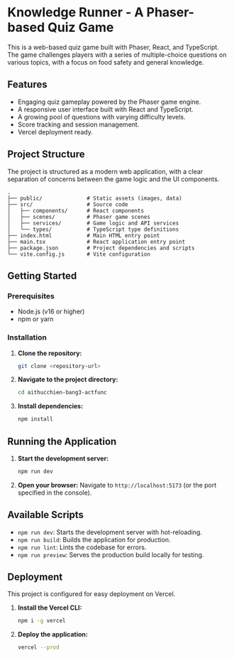 # Knowledge Runner - A Phaser-based Quiz Game

This is a web-based quiz game built with Phaser, React, and TypeScript. The game challenges players with a series of multiple-choice questions on various topics, with a focus on food safety and general knowledge.

## Features

-   Engaging quiz gameplay powered by the Phaser game engine.
-   A responsive user interface built with React and TypeScript.
-   A growing pool of questions with varying difficulty levels.
-   Score tracking and session management.
-   Vercel deployment ready.

## Project Structure

The project is structured as a modern web application, with a clear separation of concerns between the game logic and the UI components.

```
.
├── public/              # Static assets (images, data)
├── src/                 # Source code
│   ├── components/      # React components
│   ├── scenes/          # Phaser game scenes
│   ├── services/        # Game logic and API services
│   └── types/           # TypeScript type definitions
├── index.html           # Main HTML entry point
├── main.tsx             # React application entry point
├── package.json         # Project dependencies and scripts
└── vite.config.js       # Vite configuration
```

## Getting Started

### Prerequisites

-   Node.js (v16 or higher)
-   npm or yarn

### Installation

1.  **Clone the repository:**
    ```bash
    git clone <repository-url>
    ```
2.  **Navigate to the project directory:**
    ```bash
    cd aithucchien-bang3-actfunc
    ```
3.  **Install dependencies:**
    ```bash
    npm install
    ```

## Running the Application

1.  **Start the development server:**
    ```bash
    npm run dev
    ```
2.  **Open your browser:**
    Navigate to `http://localhost:5173` (or the port specified in the console).

## Available Scripts

-   `npm run dev`: Starts the development server with hot-reloading.
-   `npm run build`: Builds the application for production.
-   `npm run lint`: Lints the codebase for errors.
-   `npm run preview`: Serves the production build locally for testing.

## Deployment

This project is configured for easy deployment on Vercel.

1.  **Install the Vercel CLI:**
    ```bash
    npm i -g vercel
    ```
2.  **Deploy the application:**
    ```bash
    vercel --prod
